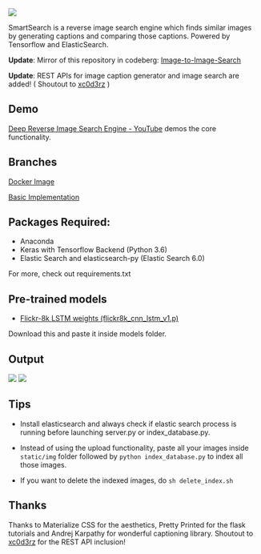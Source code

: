 <img src="static/logo.jpg"/>

SmartSearch is a reverse image search engine which finds similar images by generating captions and comparing those captions. Powered by Tensorflow and ElasticSearch.

**Update**: Mirror of this repository in codeberg: [Image-to-Image-Search](https://codeberg.org/sethuiyer/Image-to-Image-Search)


**Update**: REST APIs for image caption generator and image search are added! ( Shoutout to [xc0d3rz](https://github.com/xc0d3rz) )

## Demo
[Deep Reverse Image Search Engine - YouTube](https://www.youtube.com/watch?v=xNUL2IHl4tQ) demos the core functionality.

## Branches
[Docker Image](https://github.com/sethuiyer/Image-to-Image-Search/tree/docker_image)

[Basic Implementation](https://github.com/sethuiyer/Image-to-Image-Search/tree/bootstrap)


## Packages Required:
* Anaconda
* Keras with Tensorflow Backend (Python 3.6)
* Elastic Search and elasticsearch-py (Elastic Search 6.0)

For more, check out requirements.txt

## Pre-trained models
* [Flickr-8k LSTM weights (flickr8k\_cnn\_lstm\_v1.p)](https://cs.stanford.edu/people/karpathy/neuraltalk/flickr8k_cnn_lstm_v1.zip)

Download this and paste it inside models folder.

## Output
<img src="static/screenshot-app.jpg"/>

<img src="https://github.com/sethuiyer/Image-to-Image-search/raw/bootstrap/webapp.png"/>

## Tips
* Install elasticsearch and always check if elastic search process is running before launching server.py or index_database.py.


* Instead of using the upload functionality, paste all your images inside `static/img` folder followed by `python index_database.py` to index all those images.


* If you want to delete the indexed images, do `sh delete_index.sh`


## Thanks
Thanks to Materialize CSS for the aesthetics, Pretty Printed for the flask tutorials and Andrej Karpathy for wonderful captioning library.
Shoutout to [xc0d3rz](https://github.com/xc0d3rz) for the REST API inclusion!

